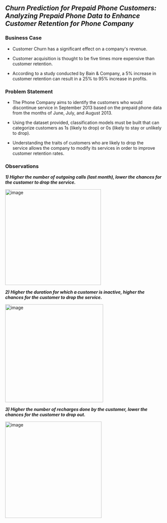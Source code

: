 ## _Churn Prediction for Prepaid Phone Customers: Analyzing Prepaid Phone Data to Enhance Customer Retention for Phone Company_


### **Business Case**

* Customer Churn has a significant effect on a company's revenue.

* Customer acquisition is thought to be five times more expensive than customer retention.

* According to a study conducted by Bain & Company, a 5% increase in customer retention can result in a 25% to 95% increase in profits.


### **Problem Statement**


* The Phone Company aims to identify the customers who would discontinue service in September 2013 based on the prepaid phone data from the months of June, July, and August 2013.

* Using the dataset provided, classification models must be built that can categorize customers as 1s (likely to drop) or 0s (likely to stay or unlikely to drop).

* Understanding the traits of customers who are likely to drop the service allows the company to modify its services in order to improve customer retention rates.


### **Observations**



**_1) Higher the number of outgoing calls (last month), lower the chances for the customer to drop the service._**

<img width="308" alt="image" src="https://user-images.githubusercontent.com/70052374/225518629-2da5977e-26c0-4487-a754-085a0122560d.png">





**_2) Higher the duration for which a customer is inactive, higher the chances for the customer to drop the service._**


<img width="315" alt="image" src="https://user-images.githubusercontent.com/70052374/225518899-32cf99b5-a8db-45e7-9eab-f9800e8c6931.png">






**_3) Higher the number of recharges done by the customer, lower the chances for the customer to drop out._**


<img width="310" alt="image" src="https://user-images.githubusercontent.com/70052374/225519459-511785b6-b904-4eec-ae45-0ccd4ac24d29.png">


